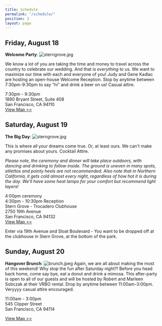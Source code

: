 ```yaml
---
title: Schedule
permalink: "/schedule/"
position: 3
layout: page
---
```


## Friday, August 18

**Welcome Party**:
![sterngrove.jpg](/uploads/peerspace.jpg)

We know a lot of you are taking the time and money to travel across the country to celebrate our wedding. And that is *everything* to us. We want to maximize our time with each and everyone of you! Judy and Gene Kadlac are hosting an open-house Welcome Reception. Stop by anytime between 7:30pm-9:30pm to say "hi" and drink a beer on us! Casual attire.

7:30pm - 9:30pm<br>
1890 Bryant Street, Suite 408<br>
San Francisco, CA 94110<br>
[View Map >>](https://www.google.com/maps/place/1890+Bryant+St,+San+Francisco,+CA+94110/@37.7633053,-122.4129434,17z/data=!3m1!4b1!4m5!3m4!1s0x808f7e305a59cbff:0xf3a1c662fc8f12ba!8m2!3d37.7633011!4d-122.4107547)


## Saturday, August 19

**The Big Day**:
![sterngrove.jpg](/uploads/sterngrove.jpg)

This is where all your dreams come true. Or, at least ours. We can't make any promises about yours. Cocktail Attire.

*Please note, the ceremony and dinner will take place outdoors, with dancing and drinking to follow inside. The ground is uneven in many spots, stilettos and pointy heels are not recommended. Also note that in Northern California, it gets cold almost every night, regardless of how hot it is during the day. We'll have some heat lamps for your comfort but recommend light layers!*

4:00pm ceremony<br>
4:30pm - 10:30pm Reception<br>
Stern Grove - Trocadero Clubhouse<br>
2750 19th Avenue<br>
San Francisco, CA 94132<br>
[View Map >>](https://www.google.com/search?q=2750+19th+Avenue+San+Francisco%2C+CA+94132&oq=2750+19th+Avenue+San+Francisco%2C+CA+94132&gs_l=psy-ab.3..38.9172.10370.0.11130.4.4.0.0.0.0.121.373.3j1.4.0....0...1.1.64.psy-ab..0.4.373.z4iecVoVYI8)

Enter via 19th Avenue and Sloat Boulevard - You want to be dropped off at the clubhouse in Stern Grove, at the bottom of the park.

## Sunday, August 20

**Hangover Brunch**:
![brunch.jpeg](/uploads/brunch.jpeg)
Again, we are all about making the most of this weekend! Why stop the fun after Saturday night?! Before you head back home, come say bye, eat a donut and drink a mimosa. This after-party is open to all of our guests and will be hosted by Robert and Marleen Sobczak at their VRBO rental. Drop by anytime between 11:00am-3:00pm. Veryyyy casual attire encouraged.

11:00am - 3:00pm<br>
545 Clipper Street<br>
San Francisco, CA 94114

[View Map >>](https://www.google.com/maps/place/545+Clipper+St,+San+Francisco,+CA+94114/@37.7485302,-122.4392783,17z/data=!3m1!4b1!4m5!3m4!1s0x808f7e0d3ec963e7:0x20e62abfa65455e9!8m2!3d37.748526!4d-122.4370896)
